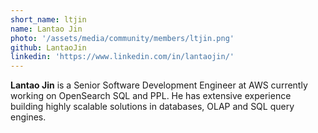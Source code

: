 ```yaml
---
short_name: ltjin
name: Lantao Jin
photo: '/assets/media/community/members/ltjin.png'
github: LantaoJin
linkedin: 'https://www.linkedin.com/in/lantaojin/'
---
```

**Lantao Jin** is a Senior Software Development Engineer at AWS currently working on OpenSearch SQL and PPL. He has extensive experience building highly scalable solutions in databases, OLAP and SQL query engines.